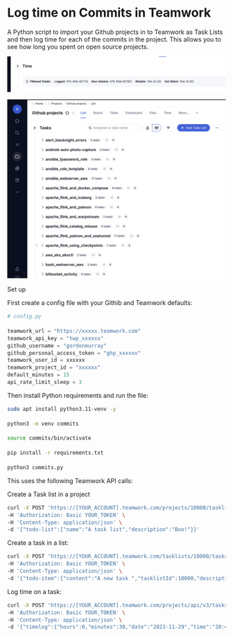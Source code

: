 # Log time on Commits in Teamwork

A Python script to import your Github projects in to Teamwork as Task Lists and then log time for each of the commits in the project. This allows you to see how long you spent on open source projects.

![Alt text](images/logged_time.png)

![Teamwork Screenshot](images/screenshot.png)


Set up

First create a config file with your Githib and Teamwork defaults:

```python
# config.py

teamwork_url = "https://xxxxx.teamwork.com"
teamwork_api_key = "twp_xxxxxx"
github_username = "gordonmurray"
github_personal_access_token = "ghp_xxxxxx"
teamwork_user_id = xxxxxx
teamwork_project_id = "xxxxxx"
default_minutes = 15
api_rate_limit_sleep = 3
```

Then install Python requirements and run the file:


```bash
sudo apt install python3.11-venv -y

python3 -m venv commits

source commits/bin/activate

pip install -r requirements.txt

python3 commits.py
```


This uses the following Teamwork API calls:

Create a Task list in a project

```bash
curl -X POST 'https://[YOUR_ACCOUNT].teamwork.com/projects/10000/tasklists.json' \
-H 'Authorization: Basic YOUR_TOKEN' \
-H 'Content-Type: application/json' \
-d '{"todo-list":{"name":"A task list","description":"Boo!"}}'
```

Create a task in a list:


```bash
curl -X POST 'https://[YOUR_ACCOUNT].teamwork.com/tasklists/10000/tasks.json' \
-H 'Authorization: Basic YOUR_TOKEN' \
-H 'Content-Type: application/json' \
-d '{"todo-item":{"content":"A new task ","tasklistId":10000,"description":""}}'
```

Log time on a task:

```bash
curl -X POST 'https://[YOUR_ACCOUNT].teamwork.com/projects/api/v3/tasks/10000/time.json' \
-H 'Authorization: Basic YOUR_TOKEN' \
-H 'Content-Type: application/json' \
-d '{"timelog":{"hours":0,"minutes":30,"date":"2023-11-29","time":"20:40:00","description":"Some Description","isBillable":false,"taskId":10000,"userId":10000}}'
```